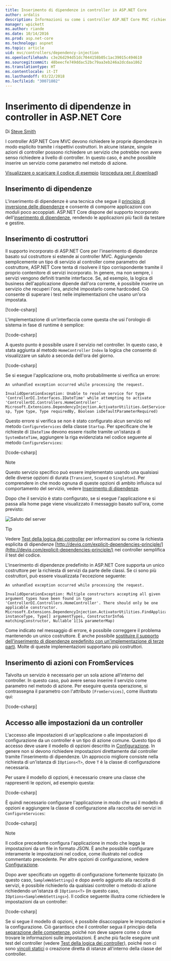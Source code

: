 ```yaml
---
title: Inserimento di dipendenze in controller in ASP.NET Core
author: ardalis
description: Informazioni su come i controller ASP.NET Core MVC richiedono le proprie dipendenze in modo esplicito tramite i rispettivi costruttori, usando l'inserimento delle dipendenze in ASP.NET Core.
manager: wpickett
ms.author: riande
ms.date: 10/14/2016
ms.prod: asp.net-core
ms.technology: aspnet
ms.topic: article
uid: mvc/controllers/dependency-injection
ms.openlocfilehash: c3e26d294d51dc7044158b05c1ac39015c494610
ms.sourcegitcommit: 48beecfe749ddac52bc79aa3eb246a2dcdaa1862
ms.translationtype: HT
ms.contentlocale: it-IT
ms.lasthandoff: 03/22/2018
ms.locfileid: "30071802"
---
```

# <a name="dependency-injection-into-controllers-in-aspnet-core"></a>Inserimento di dipendenze in controller in ASP.NET Core

<a name="dependency-injection-controllers"></a>

Di [Steve Smith](https://ardalis.com/)

I controller ASP.NET Core MVC devono richiedere le proprie dipendenze in modo esplicito tramite i rispettivi costruttori. In alcune istanze, singole azioni di controller possono richiedere un servizio che potrebbe non avere senso richiedere a livello di controller. In questo caso, è anche possibile inserire un servizio come parametro nel metodo di azione.

[Visualizzare o scaricare il codice di esempio](https://github.com/aspnet/Docs/tree/master/aspnetcore/mvc/controllers/dependency-injection/sample) ([procedura per il download](xref:tutorials/index#how-to-download-a-sample))

## <a name="dependency-injection"></a>Inserimento di dipendenze

L'inserimento di dipendenze è una tecnica che segue il [principio di inversione delle dipendenze](http://deviq.com/dependency-inversion-principle/) e consente di comporre applicazioni con moduli poco accoppiati. ASP.NET Core dispone del supporto incorporato dell'[inserimento di dipendenze](../../fundamentals/dependency-injection.md), rendendo le applicazioni più facili da testare e gestire.

## <a name="constructor-injection"></a>Inserimento di costruttori

Il supporto incorporato di ASP.NET Core per l'inserimento di dipendenze basato sul costruttore si estende ai controller MVC. Aggiungendo semplicemente un tipo di servizio al controller come parametro del costruttore, ASP.NET Core tenta di risolvere il tipo corrispondente tramite il proprio contenitore di servizi incorporato. In genere, ma non sempre, i servizi vengono definiti tramite interfacce. Se, ad esempio, la logica di business dell'applicazione dipende dall'ora corrente, è possibile inserire un servizio che recuperi l'ora, anziché impostarlo come hardcoded. Ciò consente di superare i test nelle implementazioni che usano un'ora impostata.

[!code-csharp[](dependency-injection/sample/src/ControllerDI/Interfaces/IDateTime.cs)]


L'implementazione di un'interfaccia come questa che usi l'orologio di sistema in fase di runtime è semplice:

[!code-csharp[](dependency-injection/sample/src/ControllerDI/Services/SystemDateTime.cs)]


A questo punto è possibile usare il servizio nel controller. In questo caso, è stata aggiunta al metodo `HomeController` `Index` la logica che consente di visualizzare un saluto a seconda dell'ora del giorno.

[!code-csharp[](./dependency-injection/sample/src/ControllerDI/Controllers/HomeController.cs?highlight=8,10,12,17,18,19,20,21,22,23,24,25,26,27,28,29,30&range=1-31,51-52)]

Se si esegue l'applicazione ora, molto probabilmente si verifica un errore:

```
An unhandled exception occurred while processing the request.

InvalidOperationException: Unable to resolve service for type 'ControllerDI.Interfaces.IDateTime' while attempting to activate 'ControllerDI.Controllers.HomeController'.
Microsoft.Extensions.DependencyInjection.ActivatorUtilities.GetService(IServiceProvider sp, Type type, Type requiredBy, Boolean isDefaultParameterRequired)
```

Questo errore si verifica se non è stato configurato alcun servizio nel metodo `ConfigureServices` della classe `Startup`. Per specificare che le richieste di `IDateTime` devono essere risolte tramite un'istanza di `SystemDateTime`, aggiungere la riga evidenziata nel codice seguente al metodo `ConfigureServices`:

[!code-csharp[](./dependency-injection/sample/src/ControllerDI/Startup.cs?highlight=4&range=26-27,42-44)]

> [!NOTE]
> Questo servizio specifico può essere implementato usando una qualsiasi delle diverse opzioni di durata (`Transient`, `Scoped` o `Singleton`). Per comprendere in che modo ognuna di queste opzioni di ambito influisca sul comportamento del servizio, vedere [Inserimento di dipendenze](../../fundamentals/dependency-injection.md).

Dopo che il servizio è stato configurato, se si esegue l'applicazione e si passa alla home page viene visualizzato il messaggio basato sull'ora, come previsto:

![Saluto del server](dependency-injection/_static/server-greeting.png)

>[!TIP]
> Vedere [Test della logica dei controller](testing.md) per informazioni su come la richiesta esplicita di dipendenze [http://deviq.com/explicit-dependencies-principle/](http://deviq.com/explicit-dependencies-principle/) nei controller semplifica il test del codice.

L'inserimento di dipendenze predefinito in ASP.NET Core supporta un unico costruttore per la richiesta di servizi da parte delle classi. Se ci sono più costruttori, può essere visualizzata l'eccezione seguente:

```
An unhandled exception occurred while processing the request.

InvalidOperationException: Multiple constructors accepting all given argument types have been found in type 'ControllerDI.Controllers.HomeController'. There should only be one applicable constructor.
Microsoft.Extensions.DependencyInjection.ActivatorUtilities.FindApplicableConstructor(Type instanceType, Type[] argumentTypes, ConstructorInfo& matchingConstructor, Nullable`1[]& parameterMap)
```

Come indicato nel messaggio di errore, è possibile correggere il problema mantenendo un unico costruttore. È anche possibile [sostituire il supporto dell'inserimento di dipendenze predefinito con un'implementazione di terze parti](../../fundamentals/dependency-injection.md#replacing-the-default-services-container). Molte di queste implementazioni supportano più costruttori.

## <a name="action-injection-with-fromservices"></a>Inserimento di azioni con FromServices

Talvolta un servizio è necessario per un sola azione all'interno del controller. In questo caso, può avere senso inserire il servizio come parametro nel metodo di azione. Per eseguire questa operazione, si contrassegna il parametro con l'attributo `[FromServices]`, come illustrato qui:

[!code-csharp[](./dependency-injection/sample/src/ControllerDI/Controllers/HomeController.cs?highlight=1&range=33-38)]

## <a name="accessing-settings-from-a-controller"></a>Accesso alle impostazioni da un controller

L'accesso alle impostazioni di un'applicazione o alle impostazioni di configurazione da un controller è un tipo di azione comune. Questo tipo di accesso deve usare il modello di opzioni descritto in [Configurazione](xref:fundamentals/configuration/index). In genere non si devono richiedere impostazioni direttamente dal controller tramite l'inserimento di dipendenze. Un approccio migliore consiste nella richiesta di un'istanza di `IOptions<T>`, dove `T` è la classe di configurazione necessaria.

Per usare il modello di opzioni, è necessario creare una classe che rappresenti le opzioni, ad esempio questa:

[!code-csharp[](dependency-injection/sample/src/ControllerDI/Model/SampleWebSettings.cs)]

È quindi necessario configurare l'applicazione in modo che usi il modello di opzioni e aggiungere la classe di configurazione alla raccolta dei servizi in `ConfigureServices`:

[!code-csharp[](./dependency-injection/sample/src/ControllerDI/Startup.cs?highlight=3,4,5,6,9,16,19&range=14-44)]

> [!NOTE]
> Il codice precedente configura l'applicazione in modo che legga le impostazioni da un file in formato JSON. È anche possibile configurare interamente le impostazioni nel codice, come illustrato nel codice commentato precedente. Per altre opzioni di configurazione, vedere [Configurazione](xref:fundamentals/configuration/index).

Dopo aver specificato un oggetto di configurazione fortemente tipizzato (in questo caso, `SampleWebSettings`) e dopo averlo aggiunto alla raccolta di servizi, è possibile richiederlo da qualsiasi controller o metodo di azione richiedendo un'istanza di `IOptions<T>` (in questo caso, `IOptions<SampleWebSettings>`). Il codice seguente illustra come richiedere le impostazioni da un controller:

[!code-csharp[](./dependency-injection/sample/src/ControllerDI/Controllers/SettingsController.cs?highlight=3,5,7&range=7-22)]

Se si segue il modello di opzioni, è possibile disaccoppiare le impostazioni e la configurazione. Ciò garantisce che il controller segua il principio della [separazione delle competenze](http://deviq.com/separation-of-concerns/), poiché non deve sapere come o dove trovare le informazioni sulle impostazioni. È anche più facile eseguire unit test del controller (vedere [Test della logica dei controller](testing.md)), poiché non ci sono [vincoli statici](http://deviq.com/static-cling/) o creazione diretta di istanze all'interno della classe del controller.

